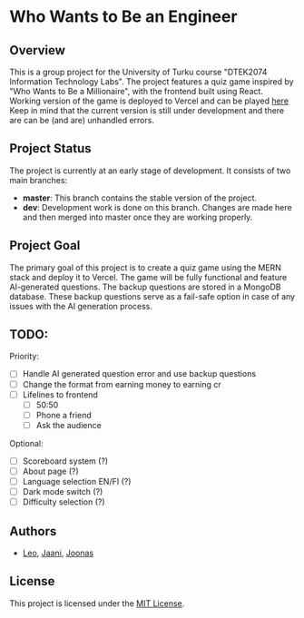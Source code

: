 # Who Wants to Be an Engineer

## Overview

This is a group project for the University of Turku course "DTEK2074 Information Technology Labs". The project features a quiz game inspired by "Who Wants to Be a Millionaire", with the frontend built using React.
Working version of the game is deployed to Vercel and can be played [here](https://who-wants-to-be-an-engineer.vercel.app/)
Keep in mind that the current version is still under development and there are can be (and are) unhandled errors.

## Project Status

The project is currently at an early stage of development. It consists of two main branches:

- **master**: This branch contains the stable version of the project.
- **dev**: Development work is done on this branch. Changes are made here and then merged into master once they are working properly.

## Project Goal

The primary goal of this project is to create a quiz game using the MERN stack and deploy it to Vercel. The game will be fully functional and feature AI-generated questions. The backup questions are stored in a MongoDB database. These backup questions serve as a fail-safe option in case of any issues with the AI generation process.

## TODO:

Priority:

- [ ] Handle AI generated question error and use backup questions
- [ ] Change the format from earning money to earning cr
- [ ] Lifelines to frontend
  - [ ] 50:50
  - [ ] Phone a friend
  - [ ] Ask the audience

Optional:

- [ ] Scoreboard system (?)
- [ ] About page (?)
- [ ] Language selection EN/FI (?)
- [ ] Dark mode switch (?)
- [ ] Difficulty selection (?)

## Authors

- [Leo](https://github.com/leotamminen), [Jaani](https://github.com/Sodejaa), [Joonas](https://github.com/saljoo)

## License

This project is licensed under the [MIT License](LICENSE).
